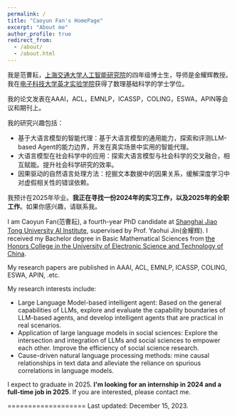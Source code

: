 ```yaml
---
permalink: /
title: "Caoyun Fan's HomePage"
excerpt: "About me"
author_profile: true
redirect_from: 
  - /about/
  - /about.html
---
```


我是范曹耘，[上海交通大学人工智能研究院](https://ai.sjtu.edu.cn/)的四年级博士生，导师是金耀辉教授。我在[电子科技大学英才实验学院](https://www.yingcai.uestc.edu.cn/)获得了数理基础科学的学士学位。

我的论文发表在AAAI，ACL，EMNLP，ICASSP，COLING，ESWA，APIN等会议和期刊上。

我的研究兴趣包括：
* 基于大语言模型的智能代理：基于大语言模型的通用能力，探索和评测LLM-based Agent的能力边界，开发在真实场景中实用的智能代理。
* 大语言模型在社会科学中的应用：探索大语言模型与社会科学的交叉融合，相互赋能。提升社会科学研究的效率。
* 因果驱动的自然语言处理方法：挖掘文本数据中的因果关系，缓解深度学习中对虚假相关性的错误依赖。

我预计在2025年毕业。**我正在寻找一份2024年的实习工作，以及2025年的全职工作**。如果你感兴趣，请联系我。

I am Caoyun Fan(范曹耘), a fourth-year PhD candidate at [Shanghai Jiao Tong University AI Institute](https://ai.sjtu.edu.cn/), supervised by Prof. Yaohui Jin(金耀辉). I received my Bachelor degree in Basic Mathematical Sciences from [the Honors College in the University of Electronic Science and Technology of China](https://www.yingcai.uestc.edu.cn/). 

My research papers are published in AAAI, ACL, EMNLP, ICASSP, COLING, ESWA, APIN, .etc.  

My research interests include:
* Large Language Model-based intelligent agent: Based on the general capabilities of LLMs, explore and evaluate the capability boundaries of LLM-based agents, and develop intelligent agents that are practical in real scenarios. 
* Application of large language models in social sciences: Explore the intersection and integration of LLMs and social sciences to empower each other. Improve the efficiency of social science research. 
* Cause-driven natural language processing methods: mine causal relationships in text data and alleviate the reliance on spurious correlations in language models.

I expect to graduate in 2025. **I'm looking for an internship in 2024 and a full-time job in 2025**. If you are interested, please contact me. 

===================
Last updated: December 15, 2023.
